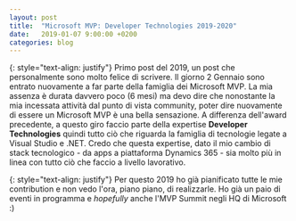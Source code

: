 ```yaml
---
layout: post
title:  "Microsoft MVP: Developer Technologies 2019-2020"
date:   2019-01-07 9:00:00 +0200
categories: blog
---
```

{: style="text-align: justify"}
Primo post del 2019, un post che personalmente sono molto felice di scrivere. Il giorno 2 Gennaio sono entrato nuovamente a far parte della famiglia dei Microsoft MVP. La mia assenza è durata davvero poco (6 mesi) ma devo dire che nonostante la mia incessata attività dal punto di vista community, poter dire nuovamente di essere un Microsoft MVP è una bella sensazione. A differenza dell'award precedente, a questo giro faccio parte della expertise **Developer Technologies** quindi tutto ciò che riguarda la famiglia di tecnologie legate a Visual Studio e .NET. Credo che questa expertise, dato il mio cambio di stack tecnologico - da apps a piattaforma Dynamics 365 - sia molto più in linea con tutto ciò che faccio a livello lavorativo.  
  
{: style="text-align: justify"}
Per questo 2019 ho già pianificato tutte le mie contribution e non vedo l'ora, piano piano, di realizzarle. Ho già un paio di eventi in programma e *hopefully* anche l'MVP Summit negli HQ di Microsoft :)